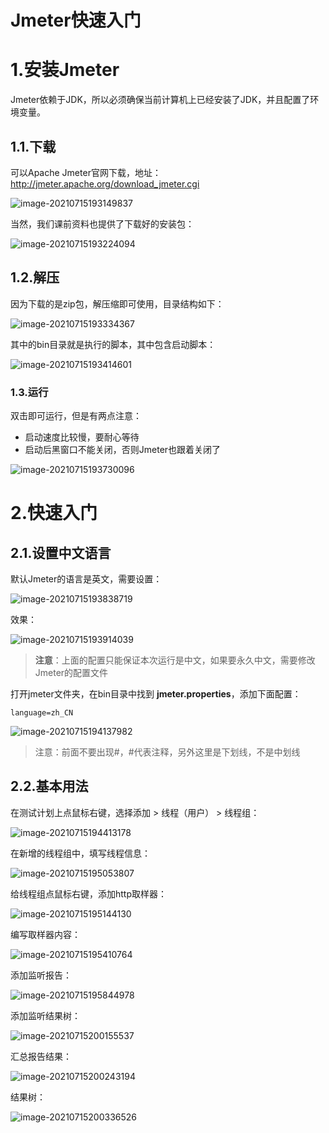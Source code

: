# Jmeter快速入门







# 1.安装Jmeter

Jmeter依赖于JDK，所以必须确保当前计算机上已经安装了JDK，并且配置了环境变量。



## 1.1.下载

可以Apache Jmeter官网下载，地址：http://jmeter.apache.org/download_jmeter.cgi

![image-20210715193149837](images/image-20210715193149837.png)



当然，我们课前资料也提供了下载好的安装包：

![image-20210715193224094](images/image-20210715193224094.png)



## 1.2.解压

因为下载的是zip包，解压缩即可使用，目录结构如下：

![image-20210715193334367](images/image-20210715193334367.png)

其中的bin目录就是执行的脚本，其中包含启动脚本：

![image-20210715193414601](images/image-20210715193414601.png)

### 1.3.运行

双击即可运行，但是有两点注意：

- 启动速度比较慢，要耐心等待
- 启动后黑窗口不能关闭，否则Jmeter也跟着关闭了

![image-20210715193730096](images/image-20210715193730096.png)



# 2.快速入门



## 2.1.设置中文语言

默认Jmeter的语言是英文，需要设置：

![image-20210715193838719](images/image-20210715193838719.png)

效果：

![image-20210715193914039](images/image-20210715193914039.png)



> **注意**：上面的配置只能保证本次运行是中文，如果要永久中文，需要修改Jmeter的配置文件



打开jmeter文件夹，在bin目录中找到 **jmeter.properties**，添加下面配置：

```properties
language=zh_CN
```

![image-20210715194137982](images/image-20210715194137982.png)



> 注意：前面不要出现#，#代表注释，另外这里是下划线，不是中划线





## 2.2.基本用法

在测试计划上点鼠标右键，选择添加 > 线程（用户） > 线程组：

![image-20210715194413178](images/image-20210715194413178.png)

在新增的线程组中，填写线程信息：

![image-20210715195053807](images/image-20210715195053807.png)



给线程组点鼠标右键，添加http取样器：

![image-20210715195144130](images/image-20210715195144130.png)



编写取样器内容：

![image-20210715195410764](images/image-20210715195410764.png)



添加监听报告：

![image-20210715195844978](images/image-20210715195844978.png)

添加监听结果树：

![image-20210715200155537](images/image-20210715200155537.png)



汇总报告结果：

![image-20210715200243194](images/image-20210715200243194.png)

结果树：

![image-20210715200336526](images/image-20210715200336526.png)

